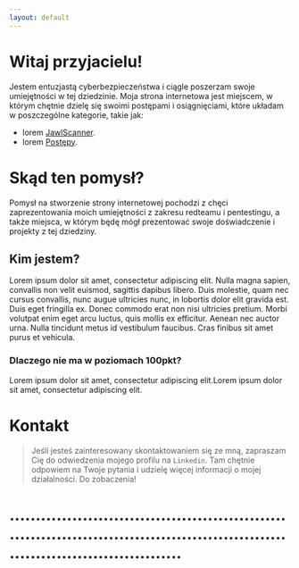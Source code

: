 ```yaml
---
layout: default
---
```


# Witaj przyjacielu!

Jestem entuzjastą cyberbezpieczeństwa i ciągle poszerzam swoje umiejętności w tej dziedzinie. Moja strona internetowa jest miejscem, w którym chętnie dzielę się swoimi postępami i osiągnięciami, które układam w poszczególne kategorie, takie jak:

* lorem
[JawlScanner](./Jawlscanner.md).
* lorem
[Postępy](./Postępy.md).

# Skąd ten pomysł?

Pomysł na  stworzenie strony internetowej pochodzi z chęci zaprezentowania moich umiejętności z zakresu redteamu i pentestingu, a także miejsca, w którym będę mógł prezentować swoje doświadczenie i projekty z tej dziedziny. 

## Kim jestem?

Lorem ipsum dolor sit amet, consectetur adipiscing elit. Nulla magna sapien, convallis non velit euismod, sagittis dapibus libero. Duis molestie, quam nec cursus convallis, nunc augue ultricies nunc, in lobortis dolor elit gravida est. Duis eget fringilla ex. Donec commodo erat non nisi ultricies pretium. Morbi volutpat enim eget arcu luctus, quis mollis ex efficitur. Aenean nec auctor urna. Nulla tincidunt metus id vestibulum faucibus. Cras finibus sit amet purus et vehicula.

### Dlaczego nie ma w poziomach 100pkt?

Lorem ipsum dolor sit amet, consectetur adipiscing elit.Lorem ipsum dolor sit amet, consectetur adipiscing elit.

# Kontakt

>Jeśli jesteś zainteresowany skontaktowaniem się ze mną, zapraszam Cię do odwiedzenia mojego profilu na `Linkedin`. Tam chętnie odpowiem na Twoje pytania i udzielę więcej informacji o mojej działalności. Do zobaczenia!


# ...........................................................................................................................................
